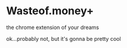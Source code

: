 # Wasteof.money+ #
the chrome extension of your dreams

ok...probably not, but it's gonna be pretty cool

#

